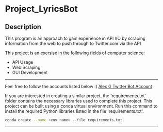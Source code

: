 # Project_LyricsBot

<!-- Summary of Project -->
## Description
This program is an approach to gain experience in API I/O by scraping information from the web to push through to 
Twitter.com via the API

This project is an exersise in the following fields of computer science:
* API Usage
* Web Scraping
* GUI Development 

---

<!-- Link to Account -->
Feel free to follow the accounts listed below :)
[Alex G Twitter Bot Account](https://twitter.com)

<!-- Build Specifications -->
If you are interested in creating a similar project, the 'requirements.txt' folder contains the necessary libraries used 
to complete this project. This project can be built using a conda virtual environment. Run this command to install the required Python libraries listed in the 
file 'requirements.txt'.

```bash
conda create --name <env_name> --file requirements.txt
```

---
